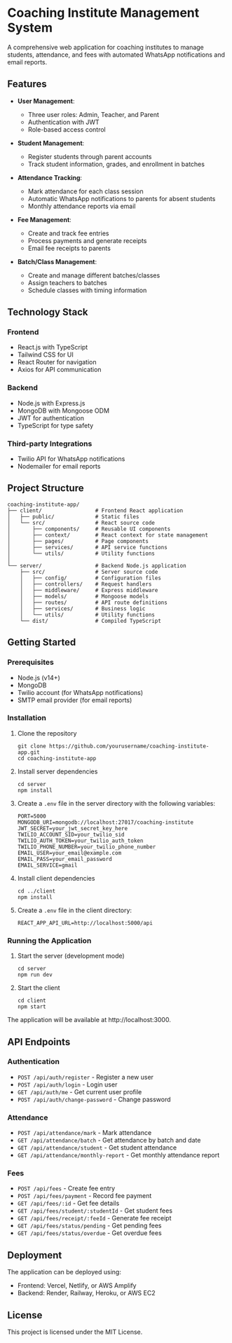 # Coaching Institute Management System

A comprehensive web application for coaching institutes to manage students, attendance, and fees with automated WhatsApp notifications and email reports.

## Features

- **User Management**:
  - Three user roles: Admin, Teacher, and Parent
  - Authentication with JWT
  - Role-based access control

- **Student Management**:
  - Register students through parent accounts
  - Track student information, grades, and enrollment in batches

- **Attendance Tracking**:
  - Mark attendance for each class session
  - Automatic WhatsApp notifications to parents for absent students
  - Monthly attendance reports via email

- **Fee Management**:
  - Create and track fee entries
  - Process payments and generate receipts
  - Email fee receipts to parents

- **Batch/Class Management**:
  - Create and manage different batches/classes
  - Assign teachers to batches
  - Schedule classes with timing information

## Technology Stack

### Frontend
- React.js with TypeScript
- Tailwind CSS for UI
- React Router for navigation
- Axios for API communication

### Backend
- Node.js with Express.js
- MongoDB with Mongoose ODM
- JWT for authentication
- TypeScript for type safety

### Third-party Integrations
- Twilio API for WhatsApp notifications
- Nodemailer for email reports

## Project Structure

```
coaching-institute-app/
├── client/                 # Frontend React application
│   ├── public/             # Static files
│   └── src/                # React source code
│       ├── components/     # Reusable UI components
│       ├── context/        # React context for state management
│       ├── pages/          # Page components
│       ├── services/       # API service functions
│       └── utils/          # Utility functions
│
└── server/                 # Backend Node.js application
    ├── src/                # Server source code
    │   ├── config/         # Configuration files
    │   ├── controllers/    # Request handlers
    │   ├── middleware/     # Express middleware
    │   ├── models/         # Mongoose models
    │   ├── routes/         # API route definitions
    │   ├── services/       # Business logic
    │   └── utils/          # Utility functions
    └── dist/               # Compiled TypeScript
```

## Getting Started

### Prerequisites
- Node.js (v14+)
- MongoDB
- Twilio account (for WhatsApp notifications)
- SMTP email provider (for email reports)

### Installation

1. Clone the repository
   ```
   git clone https://github.com/yourusername/coaching-institute-app.git
   cd coaching-institute-app
   ```

2. Install server dependencies
   ```
   cd server
   npm install
   ```

3. Create a `.env` file in the server directory with the following variables:
   ```
   PORT=5000
   MONGODB_URI=mongodb://localhost:27017/coaching-institute
   JWT_SECRET=your_jwt_secret_key_here
   TWILIO_ACCOUNT_SID=your_twilio_sid
   TWILIO_AUTH_TOKEN=your_twilio_auth_token
   TWILIO_PHONE_NUMBER=your_twilio_phone_number
   EMAIL_USER=your_email@example.com
   EMAIL_PASS=your_email_password
   EMAIL_SERVICE=gmail
   ```

4. Install client dependencies
   ```
   cd ../client
   npm install
   ```

5. Create a `.env` file in the client directory:
   ```
   REACT_APP_API_URL=http://localhost:5000/api
   ```

### Running the Application

1. Start the server (development mode)
   ```
   cd server
   npm run dev
   ```

2. Start the client
   ```
   cd client
   npm start
   ```

The application will be available at http://localhost:3000.

## API Endpoints

### Authentication
- `POST /api/auth/register` - Register a new user
- `POST /api/auth/login` - Login user
- `GET /api/auth/me` - Get current user profile
- `POST /api/auth/change-password` - Change password

### Attendance
- `POST /api/attendance/mark` - Mark attendance
- `GET /api/attendance/batch` - Get attendance by batch and date
- `GET /api/attendance/student` - Get student attendance
- `GET /api/attendance/monthly-report` - Get monthly attendance report

### Fees
- `POST /api/fees` - Create fee entry
- `POST /api/fees/payment` - Record fee payment
- `GET /api/fees/:id` - Get fee details
- `GET /api/fees/student/:studentId` - Get student fees
- `GET /api/fees/receipt/:feeId` - Generate fee receipt
- `GET /api/fees/status/pending` - Get pending fees
- `GET /api/fees/status/overdue` - Get overdue fees

## Deployment

The application can be deployed using:
- Frontend: Vercel, Netlify, or AWS Amplify
- Backend: Render, Railway, Heroku, or AWS EC2

## License

This project is licensed under the MIT License. 